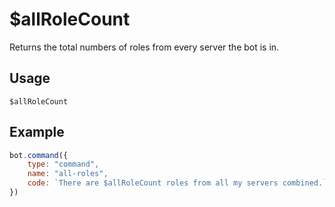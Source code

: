 # $allRoleCount
Returns the total numbers of roles from every server the bot is in.

## Usage
```
$allRoleCount
```

## Example
```js
bot.command({
    type: "command",
    name: "all-roles",
    code: `There are $allRoleCount roles from all my servers combined.`
})
```
